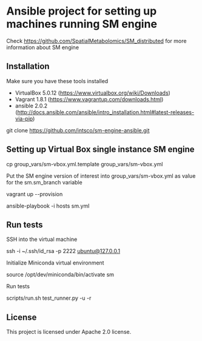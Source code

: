 # Ansible project for setting up machines running SM engine
Check https://github.com/SpatialMetabolomics/SM_distributed for more information about SM engine

## Installation
Make sure you have these tools installed
 - VirtualBox 5.0.12 (https://www.virtualbox.org/wiki/Downloads)
 - Vagrant 1.8.1 (https://www.vagrantup.com/downloads.html)
 - ansible 2.0.2 (http://docs.ansible.com/ansible/intro_installation.html#latest-releases-via-pip)

git clone https://github.com/intsco/sm-engine-ansible.git

## Setting up Virtual Box single instance SM engine

cp group_vars/sm-vbox.yml.template group_vars/sm-vbox.yml

Put the SM engine version of interest into group_vars/sm-vbox.yml as value for the sm.sm_branch variable

vagrant up --provision

ansible-playbook -i hosts sm.yml


## Run tests

SSH into the virtual machine
 
ssh -i ~/.ssh/id_rsa -p 2222 ubuntu@127.0.0.1
 
Initialize Miniconda virtual environment

source /opt/dev/miniconda/bin/activate sm

Run tests

scripts/run.sh test_runner.py -u -r

## License

This project is licensed under Apache 2.0 license.